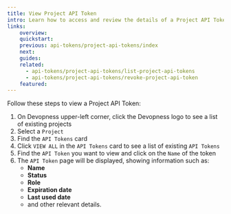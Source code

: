 ```yaml
---
title: View Project API Token
intro: Learn how to access and review the details of a Project API Token within a specific project.
links:
    overview:
    quickstart:
    previous: api-tokens/project-api-tokens/index
    next:
    guides:
    related:
      - api-tokens/project-api-tokens/list-project-api-tokens
      - api-tokens/project-api-tokens/revoke-project-api-token
    featured:
---
```


Follow these steps to view a Project API Token:

1. On Devopness upper-left corner, click the Devopness logo to see a list of existing projects
2. Select a `Project`
3. Find the `API Tokens` card
4. Click `VIEW ALL` in the `API Tokens` card to see a list of existing `API Tokens`
5. Find the `API Token` you want to view and click on the `Name` of the token
6. The `API Token` page will be displayed, showing information such as:
   - **Name**
   - **Status**
   - **Role**
   - **Expiration date**
   - **Last used date**
   - and other relevant details.
